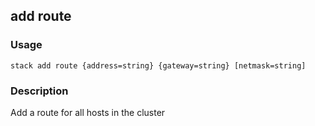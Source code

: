 ## add route

### Usage

`stack add route {address=string} {gateway=string} [netmask=string]`

### Description

Add a route for all hosts in the cluster


